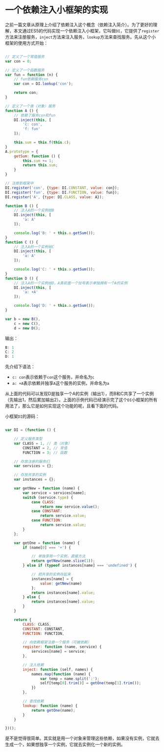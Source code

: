 # 一个依赖注入小框架的实现

之前一篇文章从原理上介绍了依赖注入这个概念（依赖注入简介）。为了更好的理解，本文通过ES5的代码实现一个依赖注入小框架，它叫做`DI`，它提供了`register`方法来注册服务，`inject`方法来注入服务，`lookup`方法来查找服务。先从这个小框架的使用方式开始：

```js

// 定义了一个常值服务
var con = 0;

// 定义了一个函数服务
var fun = function (n) {
    // fun依赖服务con
    var con = DI.lookup('con');

    return con;
}

// 定义了一个类（对象）服务
function A () {
    // 依赖了服务con和fun
    DI.inject(this, [
        'c: con',
        'f: fun'
    ]);

    this.sum = this.f(this.c);
}
A.prototype = {
    getSum: function () {
        this.sum += 1;
        return this.sum;
    }
}

// 注册到框架中
DI.register('con', {type: DI.CONSTANT, value: con});
DI.register('fun', {type: DI.FUNCTION, value: fun});
DI.register('A', {type: DI.CLASS, value: A});

function B () {
    // 注入A的一个实例给B
    DI.inject(this, [
        'a: A'
    ]);

    console.log('B: ' + this.a.getSum());
}
function C () {
    // 注入A的一个实例给C
    DI.inject(this, [
        'a: A'
    ]);

    console.log('C: ' + this.a.getSum());
}
function D () {
    // 注入A的一个实例给D，A类前面一个加号表示单独拥有一个A的实例
    DI.inject(this, [
        'a: +A'
    ]);

    console.log('D: ' + this.a.getSum());
}

var b = new B(),
    c = new C(),
    d = new D();
```

输出：

```js
B: 1
C: 2
D: 1
```

先介绍下语法：

- `c: con`表示依赖于`con`这个服务，并命名为`c`
- `a: +A`表示依赖并独享`A`这个服务的实例，并命名为`a`

从上面的代码可以发现D是独享一个A的实例（输出1），而B和C共享了一个实例（先输出1，然后累加输出2）。上面的示例代码已经演示完了这个`DI`小框架的所有用法了，那么它是如何实现这个功能的呢，且看下面的代码。

小框架`DI`的源码：

```js

var DI = (function () {

    // 定义服务类型
    var CLASS = 1, // 类（对象）
        CONSTANT = 2, // 常值
        FUNCTION = 3; // 函数

    // 存放注册的服务们
    var services = {};

    // 存放共享的实例
    var instances = {};

    var getNew = function (name) {
        var service = services[name];
        switch (service.type) {
            case CLASS:
                return new service.value();
            case CONSTANT:
                return service.value;
            case FUNCTION:
                return service.value;
        }
    };

    var getOne = function (name) {
        if (name[0] === '+') {

            // 单独享用一个实例，直接方法
            return getNew(name.slice(1));
        } else if (typeof instances[name] === 'undefined') {

            // 把共享的实例存起来
            instances[name] = {
                value: getNew(name)
            };
            return instances[name].value;
        } else {
            return instances[name].value;
        }
    }

    return {
        CLASS: CLASS,
        CONSTANT: CONSTANT,
        FUNCTION: FUNCTION,

        // 向依赖框架注册一个服务（可被依赖）
        register: function (name, service) {
            services[name] = service;
        },

        // 注入依赖
        inject: function (self, names) {
            names.map(function (name) {
                var temp = name.split(':');
                self[temp[0].trim()] = getOne(temp[1].trim());
            })
        },

        // 查找依赖
        lookup: function (name) {
            return getOne(name);
        }
    }

})();
```

是不是觉得很简单。其实就是用一个对象来管理这些依赖，如果没有实例，它就去生成一个，如果想独享一个实例，它就去实例化一个新的实例。
